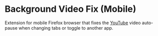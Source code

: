 # Background Video Fix (Mobile)

Extension for mobile Firefox browser that fixes the [YouTube](https://m.youtube.com/) video auto-pause when changing tabs or toggle to another app.
